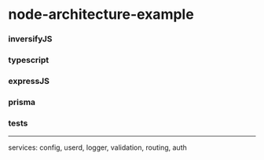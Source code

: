 # node-architecture-example
### inversifyJS
### typescript
### expressJS
### prisma
### tests
---------------------
services: config, userd, logger, validation, routing, auth
